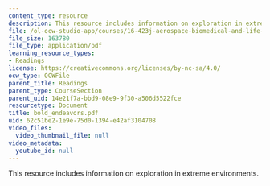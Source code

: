 ```yaml
---
content_type: resource
description: This resource includes information on exploration in extreme environments.
file: /ol-ocw-studio-app/courses/16-423j-aerospace-biomedical-and-life-support-engineering-spring-2006/62c51be21e9e75d01394e42af3104708_bold_endeavors.pdf
file_size: 163780
file_type: application/pdf
learning_resource_types:
- Readings
license: https://creativecommons.org/licenses/by-nc-sa/4.0/
ocw_type: OCWFile
parent_title: Readings
parent_type: CourseSection
parent_uid: 14e21f7a-bbd9-08e9-9f30-a506d5522fce
resourcetype: Document
title: bold_endeavors.pdf
uid: 62c51be2-1e9e-75d0-1394-e42af3104708
video_files:
  video_thumbnail_file: null
video_metadata:
  youtube_id: null
---
```

This resource includes information on exploration in extreme environments.